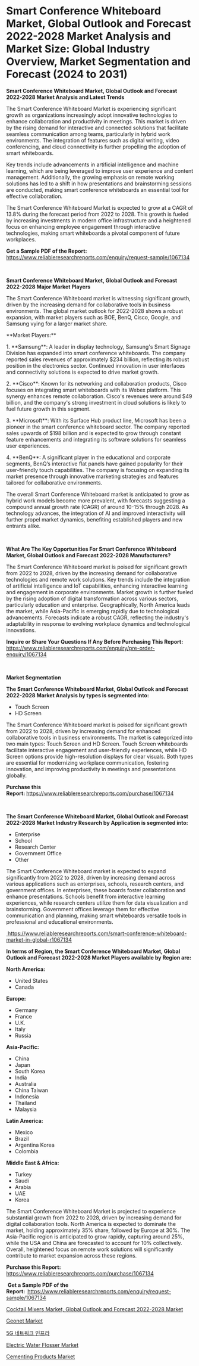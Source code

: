 <p><h1>Smart Conference Whiteboard Market, Global Outlook and Forecast 2022-2028 Market Analysis and Market Size: Global Industry Overview, Market Segmentation and Forecast (2024 to 2031)</h1></p><p><strong>Smart Conference Whiteboard Market, Global Outlook and Forecast 2022-2028 Market Analysis and Latest Trends</strong></p>
<p><p>The Smart Conference Whiteboard Market is experiencing significant growth as organizations increasingly adopt innovative technologies to enhance collaboration and productivity in meetings. This market is driven by the rising demand for interactive and connected solutions that facilitate seamless communication among teams, particularly in hybrid work environments. The integration of features such as digital writing, video conferencing, and cloud connectivity is further propelling the adoption of smart whiteboards.</p><p>Key trends include advancements in artificial intelligence and machine learning, which are being leveraged to improve user experience and content management. Additionally, the growing emphasis on remote working solutions has led to a shift in how presentations and brainstorming sessions are conducted, making smart conference whiteboards an essential tool for effective collaboration.</p><p>The Smart Conference Whiteboard Market is expected to grow at a CAGR of 13.8% during the forecast period from 2022 to 2028. This growth is fueled by increasing investments in modern office infrastructure and a heightened focus on enhancing employee engagement through interactive technologies, making smart whiteboards a pivotal component of future workplaces.</p></p>
<p><strong>Get a Sample PDF of the Report:&nbsp;</strong> <a href="https://www.reliableresearchreports.com/enquiry/request-sample/1067134">https://www.reliableresearchreports.com/enquiry/request-sample/1067134</a></p>
<p>&nbsp;</p>
<p><strong>Smart Conference Whiteboard Market, Global Outlook and Forecast 2022-2028 Major Market Players</strong></p>
<p><p>The Smart Conference Whiteboard market is witnessing significant growth, driven by the increasing demand for collaborative tools in business environments. The global market outlook for 2022-2028 shows a robust expansion, with market players such as BOE, BenQ, Cisco, Google, and Samsung vying for a larger market share.</p><p>**Market Players:**</p><p>1. **Samsung**: A leader in display technology, Samsung's Smart Signage Division has expanded into smart conference whiteboards. The company reported sales revenues of approximately $234 billion, reflecting its robust position in the electronics sector. Continued innovation in user interfaces and connectivity solutions is expected to drive market growth.</p><p>2. **Cisco**: Known for its networking and collaboration products, Cisco focuses on integrating smart whiteboards with its Webex platform. This synergy enhances remote collaboration. Cisco's revenues were around $49 billion, and the company's strong investment in cloud solutions is likely to fuel future growth in this segment.</p><p>3. **Microsoft**: With its Surface Hub product line, Microsoft has been a pioneer in the smart conference whiteboard sector. The company reported sales upwards of $198 billion and is expected to grow through constant feature enhancements and integrating its software solutions for seamless user experiences.</p><p>4. **BenQ**: A significant player in the educational and corporate segments, BenQ’s interactive flat panels have gained popularity for their user-friendly touch capabilities. The company is focusing on expanding its market presence through innovative marketing strategies and features tailored for collaborative environments.</p><p>The overall Smart Conference Whiteboard market is anticipated to grow as hybrid work models become more prevalent, with forecasts suggesting a compound annual growth rate (CAGR) of around 10-15% through 2028. As technology advances, the integration of AI and improved interactivity will further propel market dynamics, benefiting established players and new entrants alike.</p></p>
<p>&nbsp;</p>
<p><strong>What Are The Key Opportunities For Smart Conference Whiteboard Market, Global Outlook and Forecast 2022-2028 Manufacturers?</strong></p>
<p><p>The Smart Conference Whiteboard market is poised for significant growth from 2022 to 2028, driven by the increasing demand for collaborative technologies and remote work solutions. Key trends include the integration of artificial intelligence and IoT capabilities, enhancing interactive learning and engagement in corporate environments. Market growth is further fueled by the rising adoption of digital transformation across various sectors, particularly education and enterprise. Geographically, North America leads the market, while Asia-Pacific is emerging rapidly due to technological advancements. Forecasts indicate a robust CAGR, reflecting the industry's adaptability in response to evolving workplace dynamics and technological innovations.</p></p>
<p><strong>Inquire or Share Your Questions If Any Before Purchasing This Report:</strong> <a href="https://www.reliableresearchreports.com/enquiry/pre-order-enquiry/1067134">https://www.reliableresearchreports.com/enquiry/pre-order-enquiry/1067134</a></p>
<p>&nbsp;</p>
<p><strong>Market Segmentation</strong></p>
<p><strong>The Smart Conference Whiteboard Market, Global Outlook and Forecast 2022-2028 Market Analysis by types is segmented into:</strong></p>
<p><ul><li>Touch Screen</li><li>HD Screen</li></ul></p>
<p><p>The Smart Conference Whiteboard market is poised for significant growth from 2022 to 2028, driven by increasing demand for enhanced collaborative tools in business environments. The market is categorized into two main types: Touch Screen and HD Screen. Touch Screen whiteboards facilitate interactive engagement and user-friendly experiences, while HD Screen options provide high-resolution displays for clear visuals. Both types are essential for modernizing workplace communication, fostering innovation, and improving productivity in meetings and presentations globally.</p></p>
<p><strong>Purchase this Report:&nbsp;</strong><a href="https://www.reliableresearchreports.com/purchase/1067134">https://www.reliableresearchreports.com/purchase/1067134</a></p>
<p>&nbsp;</p>
<p><strong>The Smart Conference Whiteboard Market, Global Outlook and Forecast 2022-2028 Market Industry Research by Application is segmented into:</strong></p>
<p><ul><li>Enterprise</li><li>School</li><li>Research Center</li><li>Government Office</li><li>Other</li></ul></p>
<p><p>The Smart Conference Whiteboard market is expected to expand significantly from 2022 to 2028, driven by increasing demand across various applications such as enterprises, schools, research centers, and government offices. In enterprises, these boards foster collaboration and enhance presentations. Schools benefit from interactive learning experiences, while research centers utilize them for data visualization and brainstorming. Government offices leverage them for effective communication and planning, making smart whiteboards versatile tools in professional and educational environments.</p></p>
<p><a href="https://www.reliableresearchreports.com/smart-conference-whiteboard-market-in-global-r1067134">&nbsp;https://www.reliableresearchreports.com/smart-conference-whiteboard-market-in-global-r1067134</a></p>
<p><strong>In terms of Region, the Smart Conference Whiteboard Market, Global Outlook and Forecast 2022-2028 Market Players available by Region are:</strong></p>
<p>
    <p> <strong> North America: </strong>
        <ul>
            <li>United States</li>
            <li>Canada</li>
        </ul>
        </p> 
    <p> <strong> Europe: </strong>
        <ul>
            <li>Germany</li>
            <li>France</li>
            <li>U.K.</li>
            <li>Italy</li>
            <li>Russia</li>
        </ul>
        </p> 
    <p> <strong> Asia-Pacific: </strong>
        <ul>
            <li>China</li>
            <li>Japan</li>
            <li>South Korea</li>
            <li>India</li>
            <li>Australia</li>
            <li>China Taiwan</li>
            <li>Indonesia</li>
            <li>Thailand</li>
            <li>Malaysia</li>
        </ul>
        </p> 
    <p> <strong> Latin America: </strong>
        <ul>
            <li>Mexico</li>
            <li>Brazil</li>
            <li>Argentina Korea</li>
            <li>Colombia</li>
        </ul>
        </p> 
    <p> <strong> Middle East & Africa: </strong>
        <ul>
            <li>Turkey</li>
            <li>Saudi</li>
            <li>Arabia</li>
            <li>UAE</li>
            <li>Korea</li>
        </ul>
    </p>
    </p>
<p><p>The Smart Conference Whiteboard Market is projected to experience substantial growth from 2022 to 2028, driven by increasing demand for digital collaboration tools. North America is expected to dominate the market, holding approximately 35% share, followed by Europe at 30%. The Asia-Pacific region is anticipated to grow rapidly, capturing around 25%, while the USA and China are forecasted to account for 10% collectively. Overall, heightened focus on remote work solutions will significantly contribute to market expansion across these regions.</p></p>
<p><strong>Purchase this Report: </strong><a href="https://www.reliableresearchreports.com/purchase/1067134">https://www.reliableresearchreports.com/purchase/1067134</a></p>
<p>&nbsp;<strong>Get a Sample PDF of the Report:&nbsp;&nbsp;</strong><a href="https://www.reliableresearchreports.com/enquiry/request-sample/1067134">https://www.reliableresearchreports.com/enquiry/request-sample/1067134</a></p>
<p><strong></strong></p>
<p><p><a href="https://github.com/HobertDavis43/Market-Research-Report-List-1/blob/main/cocktail-mixers-market-global-outlook-and-forecast-2022-2028-market.md">Cocktail Mixers Market, Global Outlook and Forecast 2022-2028 Market</a></p><p><a href="https://www.linkedin.com/pulse/geonet-market-share-size-trends-industry-analysis-report-sjlse?trackingId=kYxMDgOgQDebeTJnLMaMSA%3D%3D">Geonet Market</a></p><p><a href="https://medium.com/@hubertstyenger6685/2024%EB%85%84%EB%B6%80%ED%84%B0-2031%EB%85%84%EA%B9%8C%EC%A7%80%EC%9D%98-%EA%B8%80%EB%A1%9C%EB%B2%8C-5g-%EB%84%A4%ED%8A%B8%EC%9B%8C%ED%81%AC-%EC%9D%B8%ED%94%84%EB%9D%BC-%EC%8B%9C%EC%9E%A5-%ED%83%90%EC%83%89-%ED%8A%B8%EB%A0%8C%EB%93%9C%EC%97%90%EC%84%9C-%EC%A0%84%EB%9E%B5%EA%B9%8C%EC%A7%80-025ff2ec3793">5G 네트워크 인프라</a></p><p><a href="https://medium.com/@judypierce2022/the-electric-water-flosser-market-has-witnessed-significant-growth-in-recent-years-and-this-1219e56d1ab4">Electric Water Flosser Market</a></p><p><a href="https://issuu.com/reportprime-2/docs/cementing-products-market-size-2030_80cb4f777c3656">Cementing Products Market</a></p></p>